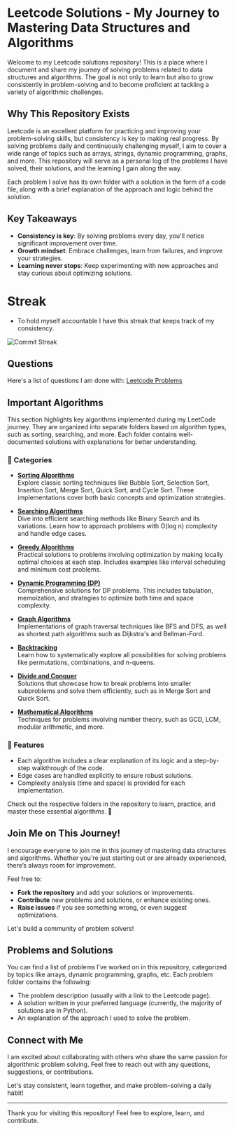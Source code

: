 # Leetcode Solutions - My Journey to Mastering Data Structures and Algorithms

Welcome to my Leetcode solutions repository! This is a place where I document and share my journey of solving problems related to data structures and algorithms. The goal is not only to learn but also to grow consistently in problem-solving and to become proficient at tackling a variety of algorithmic challenges.

## Why This Repository Exists

Leetcode is an excellent platform for practicing and improving your problem-solving skills, but consistency is key to making real progress. By solving problems daily and continuously challenging myself, I aim to cover a wide range of topics such as arrays, strings, dynamic programming, graphs, and more. This repository will serve as a personal log of the problems I have solved, their solutions, and the learning I gain along the way.

Each problem I solve has its own folder with a solution in the form of a code file, along with a brief explanation of the approach and logic behind the solution.

## Key Takeaways
- **Consistency is key**: By solving problems every day, you'll notice significant improvement over time.
- **Growth mindset**: Embrace challenges, learn from failures, and improve your strategies.
- **Learning never stops**: Keep experimenting with new approaches and stay curious about optimizing solutions.


# Streak
- To hold myself accountable I have this streak that keeps track of my consistency.

![Commit Streak](https://img.shields.io/badge/Commit%20Streak-59-brightgreen?style=for-the-badge&labelColor=333333&color=00C851&label=Streak)




## Questions

Here's a list of questions I am done with: [Leetcode Problems](./table.md)

## Important Algorithms

This section highlights key algorithms implemented during my LeetCode journey. They are organized into separate folders based on algorithm types, such as sorting, searching, and more. Each folder contains well-documented solutions with explanations for better understanding.

### 📂 Categories

- **[Sorting Algorithms](./Sorting/)**  
  Explore classic sorting techniques like Bubble Sort, Selection Sort, Insertion Sort, Merge Sort, Quick Sort, and Cycle Sort. These implementations cover both basic concepts and optimization strategies.

- **[Searching Algorithms](./Searching/)**  
  Dive into efficient searching methods like Binary Search and its variations. Learn how to approach problems with O(log n) complexity and handle edge cases.

- **[Greedy Algorithms](./Greedy/)**  
  Practical solutions to problems involving optimization by making locally optimal choices at each step. Includes examples like interval scheduling and minimum cost problems.

- **[Dynamic Programming (DP)](./Dynamic_Programming/)**  
  Comprehensive solutions for DP problems. This includes tabulation, memoization, and strategies to optimize both time and space complexity.

- **[Graph Algorithms](./Graph/)**  
  Implementations of graph traversal techniques like BFS and DFS, as well as shortest path algorithms such as Dijkstra's and Bellman-Ford.

- **[Backtracking](./Backtracking/)**  
  Learn how to systematically explore all possibilities for solving problems like permutations, combinations, and n-queens.

- **[Divide and Conquer](./Divide_and_Conquer/)**  
  Solutions that showcase how to break problems into smaller subproblems and solve them efficiently, such as in Merge Sort and Quick Sort.

- **[Mathematical Algorithms](./Mathematics/)**  
  Techniques for problems involving number theory, such as GCD, LCM, modular arithmetic, and more.

### 📜 Features

- Each algorithm includes a clear explanation of its logic and a step-by-step walkthrough of the code.
- Edge cases are handled explicitly to ensure robust solutions.
- Complexity analysis (time and space) is provided for each implementation.

Check out the respective folders in the repository to learn, practice, and master these essential algorithms. 🚀


## Join Me on This Journey!

I encourage everyone to join me in this journey of mastering data structures and algorithms. Whether you're just starting out or are already experienced, there’s always room for improvement. 

Feel free to:
- **Fork the repository** and add your solutions or improvements.
- **Contribute** new problems and solutions, or enhance existing ones.
- **Raise issues** if you see something wrong, or even suggest optimizations.

Let's build a community of problem solvers!

## Problems and Solutions

You can find a list of problems I’ve worked on in this repository, categorized by topics like arrays, dynamic programming, graphs, etc. Each problem folder contains the following:
- The problem description (usually with a link to the Leetcode page).
- A solution written in your preferred language (currently, the majority of solutions are in Python).
- An explanation of the approach I used to solve the problem.

## Connect with Me

I am excited about collaborating with others who share the same passion for algorithmic problem solving. Feel free to reach out with any questions, suggestions, or contributions.

Let's stay consistent, learn together, and make problem-solving a daily habit!

---

Thank you for visiting this repository! Feel free to explore, learn, and contribute.
